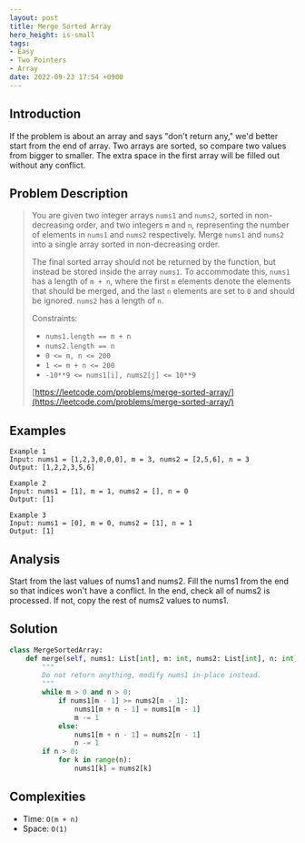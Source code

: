 ```yaml
---
layout: post
title: Merge Sorted Array
hero_height: is-small
tags:
- Easy
- Two Pointers
- Array
date: 2022-09-23 17:54 +0900
---
```

## Introduction
If the problem is about an array and says "don't return any," we'd better start from the end of array.
Two arrays are sorted, so compare two values from bigger to smaller.
The extra space in the first array will be filled out without any conflict.

## Problem Description
> You are given two integer arrays `nums1` and `nums2`, sorted in non-decreasing order, and two integers `m` and `n`,
> representing the number of elements in `nums1` and `nums2` respectively.
> Merge `nums1` and `nums2` into a single array sorted in non-decreasing order.
>
> The final sorted array should not be returned by the function, but instead be stored inside the array `nums1`.
> To accommodate this, `nums1` has a length of `m + n`, where the first `m` elements denote the elements
> that should be merged, and the last `n` elements are set to `0` and should be ignored. `nums2` has a length of `n`.
>
> Constraints:
> - `nums1.length == m + n`
> - `nums2.length == n`
> - `0 <= m, n <= 200`
> - `1 <= m + n <= 200`
> - `-10**9 <= nums1[i], nums2[j] <= 10**9`
>
> [https://leetcode.com/problems/merge-sorted-array/](https://leetcode.com/problems/merge-sorted-array/)

## Examples
```
Example 1
Input: nums1 = [1,2,3,0,0,0], m = 3, nums2 = [2,5,6], n = 3
Output: [1,2,2,3,5,6]
```

```
Example 2
Input: nums1 = [1], m = 1, nums2 = [], n = 0
Output: [1]
```

```
Example 3
Input: nums1 = [0], m = 0, nums2 = [1], n = 1
Output: [1]
```

## Analysis
Start from the last values of nums1 and nums2.
Fill the nums1 from the end so that indices won't have a conflict.
In the end, check all of nums2 is processed.
If not, copy the rest of nums2 values to nums1.

## Solution
```python
class MergeSortedArray:
    def merge(self, nums1: List[int], m: int, nums2: List[int], n: int) -> None:
        """
        Do not return anything, modify nums1 in-place instead.
        """
        while m > 0 and n > 0:
            if nums1[m - 1] >= nums2[n - 1]:
                nums1[m + n - 1] = nums1[m - 1]
                m -= 1
            else:
                nums1[m + n - 1] = nums2[n - 1]
                n -= 1
        if n > 0:
            for k in range(n):
                nums1[k] = nums2[k]
```

## Complexities
- Time: `O(m + n)`
- Space: `O(1)`
